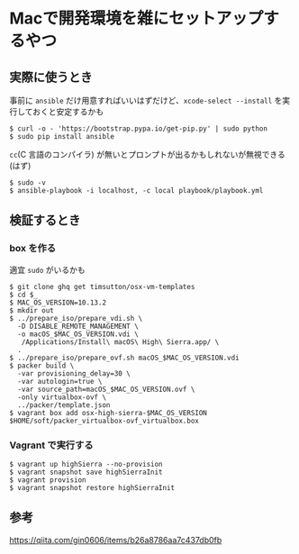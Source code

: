 # Macで開発環境を雑にセットアップするやつ

## 実際に使うとき

事前に `ansible` だけ用意すればいいはずだけど、`xcode-select --install` を実行しておくと安定するかも

```console
$ curl -o - 'https://bootstrap.pypa.io/get-pip.py' | sudo python
$ sudo pip install ansible
```

`cc`(C 言語のコンパイラ) が無いとプロンプトが出るかもしれないが無視できる(はず)

```console
$ sudo -v
$ ansible-playbook -i localhost, -c local playbook/playbook.yml
```

## 検証するとき

### box を作る

適宜 `sudo` がいるかも

```console
$ git clone ghq get timsutton/osx-vm-templates
$ cd $_
$ MAC_OS_VERSION=10.13.2
$ mkdir out
$ ../prepare_iso/prepare_vdi.sh \
  -D DISABLE_REMOTE_MANAGEMENT \
  -o macOS_$MAC_OS_VERSION.vdi \
   /Applications/Install\ macOS\ High\ Sierra.app/ \
  .
$ ../prepare_iso/prepare_ovf.sh macOS_$MAC_OS_VERSION.vdi
$ packer build \
  -var provisioning_delay=30 \
  -var autologin=true \
  -var source_path=macOS_$MAC_OS_VERSION.ovf \
  -only virtualbox-ovf \
  ../packer/template.json
$ vagrant box add osx-high-sierra-$MAC_OS_VERSION $HOME/soft/packer_virtualbox-ovf_virtualbox.box
```

### Vagrant で実行する

```console
$ vagrant up highSierra --no-provision
$ vagrant snapshot save highSierraInit
$ vagrant provision
$ vagrant snapshot restore highSierraInit
```

## 参考

https://qiita.com/gin0606/items/b26a8786aa7c437db0fb